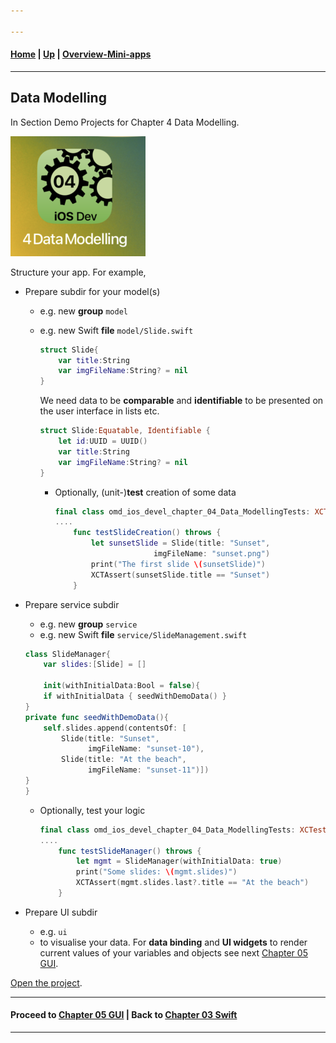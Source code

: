 ```yaml
---

---
```

#### [Home](../../README.md) | [Up](../README.md) | [Overview-Mini-apps](../../demo-apps.md)

---



## Data Modelling

In Section Demo Projects for Chapter 4 Data Modelling.

![](./screenshots/04-DataModelling.png)

Structure your app. For example,

* Prepare subdir for your model(s)
	* e.g. new **group** `model`

	* e.g. new Swift **file** `model/Slide.swift`

		```swift
		struct Slide{
		    var title:String
		    var imgFileName:String? = nil
		}
		```
	
		We need data to be **comparable** and **identifiable** to be presented on the user interface in lists etc. 

		```swift
		struct Slide:Equatable, Identifiable {
		    let id:UUID = UUID()
		    var title:String
		    var imgFileName:String? = nil
		}
		```

		* Optionally, (unit-)**test** creation of some data
			
			```swift
			final class omd_ios_devel_chapter_04_Data_ModellingTests: XCTestCase {
			....
				func testSlideCreation() throws {
					let sunsetSlide = Slide(title: "Sunset",
					              imgFileName: "sunset.png")
					print("The first slide \(sunsetSlide)")
					XCTAssert(sunsetSlide.title == "Sunset")
				}
			```

* Prepare service subdir
	* e.g. new  **group** `service`
	* e.g. new Swift **file** `service/SlideManagement.swift`


	```swift
	class SlideManager{
		var slides:[Slide] = []
		
		init(withInitialData:Bool = false){
        if withInitialData { seedWithDemoData() }
    }
    private func seedWithDemoData(){
        self.slides.append(contentsOf: [
            Slide(title: "Sunset",
                  imgFileName: "sunset-10"),
            Slide(title: "At the beach",
                  imgFileName: "sunset-11")])
    }
	}
	```
	
	* Optionally, test your logic

		```swift
		final class omd_ios_devel_chapter_04_Data_ModellingTests: XCTestCase {
		....
			func testSlideManager() throws {
			    let mgmt = SlideManager(withInitialData: true)
			    print("Some slides: \(mgmt.slides)")
			    XCTAssert(mgmt.slides.last?.title == "At the beach")
			}
		```
	

* Prepare UI subdir
	* e.g. `ui`
	* to visualise your data. For **data binding** and **UI widgets** to render current values of your variables and objects see next [Chapter 05 GUI](../../chapter-05-gui/README.md). 


[Open the project](./omd-ios-devel-chapter-04-Data-Modelling.xcodeproj).



---
#### Proceed to [Chapter 05 GUI](../../chapter-05-gui/README.md) | Back to [Chapter 03 Swift](../../chapter-03-swift/README.md)


---